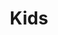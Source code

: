 ---
portfolio: kids
title:  "Kids"
description: "First trip to the aquarium"
imgSrc: "../images/v3/kids/kids-4.jpg"
layout: port-v
set: kids
---